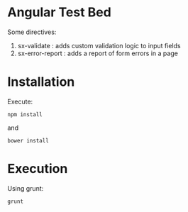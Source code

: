 # Angular Test Bed
Some directives:

1. sx-validate : adds custom validation logic to input fields
2. sx-error-report : adds a report of form errors in a page


# Installation

Execute:

```
npm install
```

and

```
bower install
```

# Execution

Using grunt:


```
grunt
```
